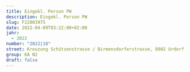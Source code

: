 ```yaml
---
title: Eingekl. Person PW
description: Eingekl. Person PW
slug: F22003975
date: 2022-04-09T03:22:00+02:00
jahr:
  - 2022
number: "2022|18"
street: Kreuzung Schützenstrasse / Birmensdorferstrasse, 8902 Urdorf
group: KA N2
draft: false
---
```

